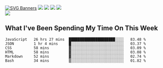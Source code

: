 [![SVG Banners](https://svg-banners.vercel.app/api?type=typeWriter&text1=Hello!%20I'm%20Cat,%20a%20Software%20Engineer%20✨%20&width=1000&height=150)](https://github.com/Akshay090/svg-banners)
<img src="https://img.shields.io/badge/HTML5-E34F26?style=for-the-badge&logo=html5&logoColor=white"> <img src="https://img.shields.io/badge/CSS3-1572B6?style=for-the-badge&logo=css3&logoColor=white"/> <img src="https://img.shields.io/badge/JavaScript-323330?style=for-the-badge&logo=javascript&logoColor=F7DF1E"/> <img src="https://img.shields.io/badge/React-20232A?style=for-the-badge&logo=react&logoColor=61DAFB"/><br/>
<img src="https://www.codewars.com/users/Epicat/badges/small"/>
## What I've Been Spending My Time On This Week

<!--START_SECTION:waka-->

```text
JavaScript   26 hrs 27 mins  █████████████████████░░░░   83.48 %
JSON         1 hr 4 mins     █░░░░░░░░░░░░░░░░░░░░░░░░   03.37 %
CSS          58 mins         ▓░░░░░░░░░░░░░░░░░░░░░░░░   03.09 %
HTML         58 mins         ▓░░░░░░░░░░░░░░░░░░░░░░░░   03.08 %
Markdown     52 mins         ▓░░░░░░░░░░░░░░░░░░░░░░░░   02.74 %
Bash         34 mins         ▒░░░░░░░░░░░░░░░░░░░░░░░░   01.82 %
```

<!--END_SECTION:waka-->
